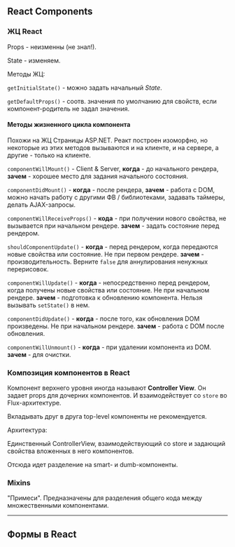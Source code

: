 ## React Components

### ЖЦ React

Props - неизменны (не знал!).

State - изменяем.

Методы ЖЦ:

`getInitialState()` - можно задать начальный _State_.

`getDefaultProps()` - соотв. значения по умолчанию для свойств, если компонент-родитель не задал значения.

#### Методы жизненного цикла компонента

Похожи на ЖЦ Страницы ASP.NET. Реакт построен изоморфно, но некоторые из этих методов вызываются и на клиенте, и на сервере, а другие - только на клиенте.

`componentWillMount()` - Client & Server, __когда__ - до начального рендера, __зачем__ - хорошее место для задания начального состояния.

`componentDidMount()` - __когда__ - после рендера, __зачем__ - работа с DOM, можно начать работу с другими ФВ / библиотеками, задавать таймеры, делать AJAX-запросы.

`componentWillReceiveProps()` - __кода__ - при получении нового свойства, не вызывается при начальном рендере. __зачем__ - задать состояние перед рендером.

`shouldComponentUpdate()` - __когда__ - перед рендером, когда передаются новые свойства или состояние. Не при первом рендере. __зачем__ - производительность. Верните `false` для аннулирования ненужных перерисовок. 

`componentWillUpdate()` - __когда__ - непосредственно перед рендером, когда получены новые свойства или состояние. Не при начальном рендере. __зачем__ - подготовка к обновлению компонента. Нельзя вызывать `setState()` в нем.

`componentDidUpdate()` - __когда__ - после того, как обновления DOM произведены. Не при начальном рендере. __зачем__ - работа с DOM после обновления.

`componentWillUnmount()` - __когда__ - при удалении компонента из DOM. __зачем__ - для очистки.

### Композиция компонентов в React

Компонент верхнего уровня иногда называют __Controller View__. Он задает props для дочерних компонентов. И взаимодействует со `store` во Flux-архитектуре.

Вкладывать друг в друга top-level компоненты не рекомендуется.

Архитектура: 

Единственный ControllerView, взаимодействующий со store и задающий свойства вложенных в него компонентов.

Отсюда идет разделение на smart- и dumb-компоненты.

### Mixins

"Примеси". Предназначены для разделения общего кода между множественными компонентами.

------------------------
## Формы в React

